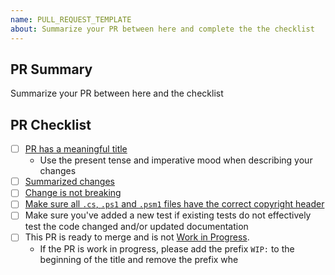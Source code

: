 ```yaml
---
name: PULL_REQUEST_TEMPLATE
about: Summarize your PR between here and complete the the checklist
---
```


## PR Summary

Summarize your PR between here and the checklist

## PR Checklist

- [ ] [PR has a meaningful title](https://github.com/Calvindd2f/pslint)
  - Use the present tense and imperative mood when describing your changes
- [ ] [Summarized changes](https://github.com/Calvindd2f/pslint)
- [ ] [Change is not breaking](https://github.com/Calvindd2f/pslint)
- [ ] [Make sure all `.cs`, `.ps1` and `.psm1` files have the correct copyright header](https://github.com/Calvindd2f/pslint)
- [ ] Make sure you've added a new test if existing tests do not effectively test the code changed and/or updated documentation
- [ ] This PR is ready to merge and is not [Work in Progress](https://github.com/Calvindd2f/pslint).
  - If the PR is work in progress, please add the prefix `WIP:` to the beginning of the title and remove the prefix whe
